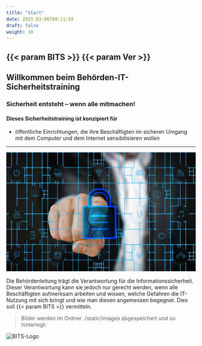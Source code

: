 ```yaml
---
title: "Start"
date: 2021-03-06T09:11:59
draft: false
weight: 10
---
```


## {{< param BITS >}} {{< param Ver >}} 

## Willkommen beim Behörden-IT-Sicherheitstraining

### Sicherheit entsteht – wenn alle mitmachen!



#### Dieses Sicherheitstraining ist konzipiert für

  * öffentliche Einrichtungen, die ihre Beschäftigten im sicheren Umgang mit dem Computer und dem Internet sensibilisieren wollen
  * ***

<img src="it-sicherheit.jpg?width=380px&classes=border,shadow" alt="it-sicherheit" />

Die Behördenleitung trägt die Verantwortung für die Informationssicherheit. Dieser Verantwortung kann sie jedoch nur gerecht werden, wenn alle Beschäftigten aufmerksam arbeiten und wissen, welche Gefahren die IT-Nutzung mit sich bringt und wie man diesen angemessen begegnet. Dies soll {{< param BITS >}} vermitteln.

> Bilder werden im Ordner ./static/images abgespeichert und so hinterlegt:
>

![BITS-Logo](/images/header.jpg#right "Headerlogo")
